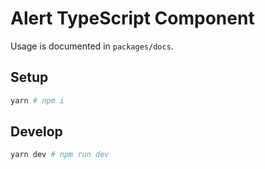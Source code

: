 # Alert TypeScript Component

Usage is documented in `packages/docs`.

## Setup

```sh
yarn # npm i
```

## Develop

```sh
yarn dev # npm run dev
```